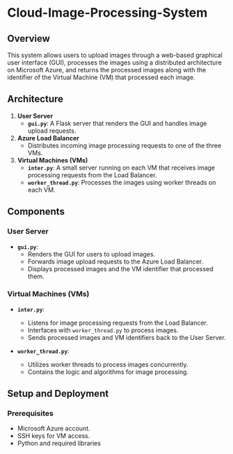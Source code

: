 # Cloud-Image-Processing-System
## Overview
This system allows users to upload images through a web-based graphical user interface (GUI), processes the images using a distributed architecture on Microsoft Azure, and returns the processed images along with the identifier of the Virtual Machine (VM) that processed each image.

## Architecture
1. **User Server**
    - **`gui.py`**: A Flask server that renders the GUI and handles image upload requests.
2. **Azure Load Balancer**
    - Distributes incoming image processing requests to one of the three VMs.
3. **Virtual Machines (VMs)**
    - **`inter.py`**: A small server running on each VM that receives image processing requests from the Load Balancer.
    - **`worker_thread.py`**: Processes the images using worker threads on each VM.

## Components

### User Server
- **`gui.py`**:
    - Renders the GUI for users to upload images.
    - Forwards image upload requests to the Azure Load Balancer.
    - Displays processed images and the VM identifier that processed them.

### Virtual Machines (VMs)
- **`inter.py`**:
    - Listens for image processing requests from the Load Balancer.
    - Interfaces with `worker_thread.py` to process images.
    - Sends processed images and VM identifiers back to the User Server.

- **`worker_thread.py`**:
    - Utilizes worker threads to process images concurrently.
    - Contains the logic and algorithms for image processing.

## Setup and Deployment

### Prerequisites
- Microsoft Azure account.
- SSH keys for VM access.
- Python and required libraries
